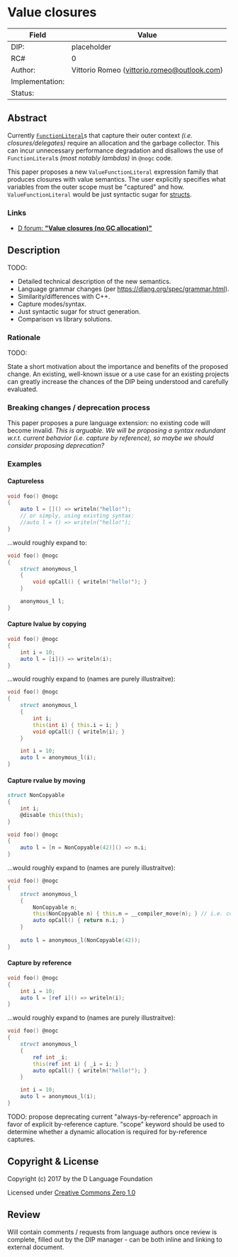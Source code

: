 # Value closures

| Field           | Value                                                           |
|-----------------|-----------------------------------------------------------------|
| DIP:            | placeholder                                                     |
| RC#             | 0                                                               |
| Author:         | Vittorio Romeo (vittorio.romeo@outlook.com)                     |
| Implementation: |                                                                 |
| Status:         |                                                                 |

## Abstract

Currently [`FunctionLiteral`](https://dlang.org/spec/expression.html#FunctionLiteral)s that capture their outer context *(i.e. closures/delegates)* require an allocation and the garbage collector. This can incur unnecessary performance degradation and disallows the use of `FunctionLiteral`s *(most notably lambdas)* in `@nogc` code.

This paper proposes a new `ValueFunctionLiteral` expression family that produces closures with value semantics. The user explicitly specifies what variables from the outer scope must be "captured" and how. `ValueFunctionLiteral` would be just syntactic sugar for [structs](https://dlang.org/spec/struct.html).

### Links

* [D forum: **"Value closures (no GC allocation)"**](https://forum.dlang.org/post/lrtwpeyifchntuzxccyt@forum.dlang.org)

## Description

TODO:

* Detailed technical description of the new semantics.
* Language grammar changes (per https://dlang.org/spec/grammar.html).
* Similarity/differences with C++.
* Capture modes/syntax.
* Just syntactic sugar for struct generation.
* Comparison vs library solutions.

### Rationale

TODO:

State a short motivation about the importance and benefits of the proposed
change.  An existing, well-known issue or a use case for an existing projects
can greatly increase the chances of the DIP being understood and carefully
evaluated.

### Breaking changes / deprecation process

This paper proposes a pure language extension: no existing code will become invalid.
*This is arguable. We will be proposing a syntax redundant w.r.t. current behavior (i.e. capture by reference), so maybe we should consider proposing deprecation?*

### Examples

#### Captureless

```d
void foo() @nogc
{
    auto l = []() => writeln("hello!");
    // or simply, using existing syntax:
    //auto l = () => writeln("hello!");
}
```

...would roughly expand to:

```d
void foo() @nogc
{
    struct anonymous_l
    {
        void opCall() { writeln("hello!"); }
    }

    anonymous_l l;
}
```

#### Capture lvalue by copying

```d
void foo() @nogc
{
    int i = 10;
    auto l = [i]() => writeln(i);
}
```

...would roughly expand to (names are purely illustraitve):

```d
void foo() @nogc
{
    struct anonymous_l
    {
        int i;
        this(int i) { this.i = i; }
        void opCall() { writeln(i); }
    }

    int i = 10;
    auto l = anonymous_l(i);
}
```

#### Capture rvalue by moving

```d
struct NonCopyable
{
    int i;
    @disable this(this);
}

void foo() @nogc
{
    auto l = [n = NonCopyable(42)]() => n.i;
}
```

...would roughly expand to (names are purely illustraitve):

```d
void foo() @nogc
{
    struct anonymous_l
    {
        NonCopyable n;
        this(NonCopyable n) { this.n = __compiler_move(n); } // i.e. compiler constructs n in-place
        auto opCall() { return n.i; }
    }
    
    auto l = anonymous_l(NonCopyable(42));
}
```

#### Capture by reference

```d
void foo() @nogc
{
    int i = 10;
    auto l = [ref i]() => writeln(i);
}
```

...would roughly expand to (names are purely illustraitve):

```d
void foo() @nogc
{
    struct anonymous_l
    {
        ref int _i;
        this(ref int i) { _i = i; }
        auto opCall() { writeln("hello!"); }
    }

    int i = 10;
    auto l = anonymous_l(i);
}
```
TODO: propose deprecating current "always-by-reference" approach in favor of explicit by-reference capture. "scope" keyword should be used to determine whether a dynamic allocation is required for by-reference captures.

## Copyright & License

Copyright (c) 2017 by the D Language Foundation

Licensed under [Creative Commons Zero 1.0](https://creativecommons.org/publicdomain/zero/1.0/legalcode.txt)

## Review

Will contain comments / requests from language authors once review is complete,
filled out by the DIP manager - can be both inline and linking to external
document.
